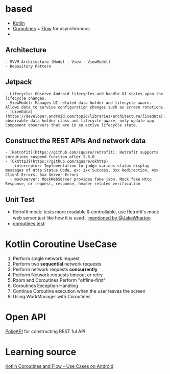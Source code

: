 
# based
- [Kotlin](https://kotlinlang.org/) 
- [Coroutines](https://github.com/Kotlin/kotlinx.coroutines) + [Flow](https://kotlin.github.io/kotlinx.coroutines/kotlinx-coroutines-core/kotlinx.coroutines.flow/) for asynchronous.
- 
## Architecture
    - MVVM Architecture (Model - View - ViewModel)
    - Repository Pattern

## Jetpack
    - Lifecycle: Observe Android lifecycles and handle UI states upon the lifecycle changes.
    - ViewModel: Manages UI-related data holder and lifecycle aware. Allows data to survive configuration changes such as screen rotations.
    - [LiveData](https://developer.android.com/topic/libraries/architecture/livedata): observable data holder class and lifecycle-aware, only update app Component observers that are in an active lifecycle state.

## Construct the REST APIs And network data
    - [Retrofit](https://github.com/square/retrofit): Retrofit supports coroutines suspend function after 2.6.0
    - [Okhttp3](https://github.com/square/okhttp) 
      - interceptor: Implementation to judge various status display messages of Http Status Code, ex: 2xx Success, 3xx Redirection, 4xx Client Errors, 5xx Server Errors
      - mockserver: MockWebServer provides fake json, Mock fake Http Response, or request, response, header-related verification

## Unit Test
  - Retrofit mock: tests more readable & controllable, use Retrofit's mock web server just like how it is used，[mentioned by @JakeWharton](https://github.com/square/retrofit/issues/1413#issuecomment-168905741) 
  - [coroutines test](https://developer.android.com/kotlin/coroutines/test#additional-resources): 


# Kotlin Coroutine UseCase
1. Perform single network request
2. Perform two **sequential** network requests
3. Perform network requests **concurrently**
4. Perform Network requests timeout or retry
5. Room and Coroutines Perform "offline-first"
6. Coroutines Exception Handling
7. Continue Coroutine execution when the user leaves the screen
8. Using WorkManager with Coroutines


# Open API
[PokeAPI](https://pokeapi.co/) for constructing REST ful API

# Learning source
[Kotlin Coroutines and Flow - Use Cases on Android](https://github.com/LukasLechnerDev/Kotlin-Coroutines-and-Flow-UseCases-on-Android?tab=readme-ov-file)